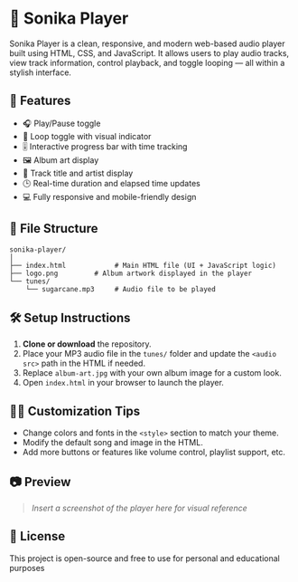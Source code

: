 # 🎵 Sonika Player

Sonika Player is a clean, responsive, and modern web-based audio player built using HTML, CSS, and JavaScript. It allows users to play audio tracks, view track information, control playback, and toggle looping — all within a stylish interface.

## 🚀 Features

* 🎧 Play/Pause toggle
* 🔁 Loop toggle with visual indicator
* 🎚 Interactive progress bar with time tracking
* 🖼 Album art display
* 🎤 Track title and artist display
* 🕒 Real-time duration and elapsed time updates
* 💻 Fully responsive and mobile-friendly design

## 📁 File Structure

```
sonika-player/
│
├── index.html            # Main HTML file (UI + JavaScript logic)
├── logo.png         # Album artwork displayed in the player
└── tunes/
    └── sugarcane.mp3     # Audio file to be played
```

## 🛠 Setup Instructions

1. **Clone or download** the repository.
2. Place your MP3 audio file in the `tunes/` folder and update the `<audio src>` path in the HTML if needed.
3. Replace `album-art.jpg` with your own album image for a custom look.
4. Open `index.html` in your browser to launch the player.

## 🧑‍🎨 Customization Tips

* Change colors and fonts in the `<style>` section to match your theme.
* Modify the default song and image in the HTML.
* Add more buttons or features like volume control, playlist support, etc.

## 📷 Preview

> *Insert a screenshot of the player here for visual reference*

## 📄 License

This project is open-source and free to use for personal and educational purposes
